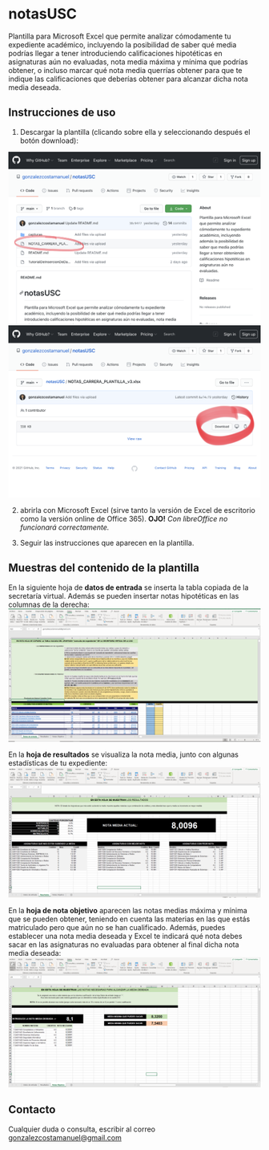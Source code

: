 # notasUSC
Plantilla para Microsoft Excel que permite analizar cómodamente tu expediente académico, incluyendo la posibilidad de saber qué media podrías llegar a tener introduciendo calificaciones hipotéticas en asignaturas aún no evaluadas, nota media máxima y mínima que podrías obtener, o incluso marcar qué nota media querrías obtener para que te indique las calificaciones que deberías obtener para alcanzar dicha nota media deseada.

## Instrucciones de uso
1. Descargar la plantilla (clicando sobre ella y seleccionando después el botón download):

![Download1](https://github.com/gonzalezcostamanuel/notasUSC/blob/main/capturas/captura_download_1.png)
![Download2](https://github.com/gonzalezcostamanuel/notasUSC/blob/main/capturas/captura_downlowad_2.png)

2. abrirla con Microsoft Excel (sirve tanto la versión de Excel de escritorio como la versión online de Office 365). **OJO!** *Con libreOffice no funcionará correctamente.*

3. Seguir las instrucciones que aparecen en la plantilla.

## Muestras del contenido de la plantilla

En la siguiente hoja de **datos de entrada** se inserta la tabla copiada de la secretaría virtual. Además se pueden insertar notas hipotéticas en las columnas de la derecha:
![Datos entrada](https://github.com/gonzalezcostamanuel/notasUSC/blob/main/capturas/CapturaHojaDatosEntrada.PNG)

En la **hoja de resultados** se visualiza la nota media, junto con algunas estadísticas de tu expediente:
![Hoja resultados](https://github.com/gonzalezcostamanuel/notasUSC/blob/main/capturas/CapturaHojaResultados.PNG)

En la **hoja de nota objetivo** aparecen las notas medias máxima y mínima que se pueden obtener, teniendo en cuenta las materias en las que estás matriculado pero que aún no se han cualificado. Además, puedes establecer una nota media deseada y Excel te indicará qué nota debes sacar en las asignaturas no evaluadas para obtener al final dicha nota media deseada:
![Hoja Nota deseada](https://github.com/gonzalezcostamanuel/notasUSC/blob/main/capturas/CapturaHojaNotaObjetivo.PNG)

## Contacto

Cualquier duda o consulta, escribir al correo [gonzalezcostamanuel@gmail.com](mailto:gonzalezcostamanuel@gmail.com)
